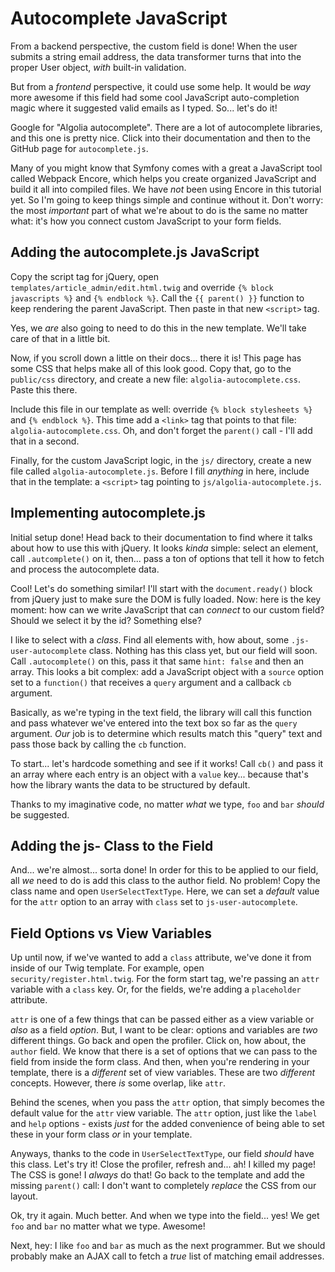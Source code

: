 # Autocomplete JavaScript

From a backend perspective, the custom field is done! When the user submits a string
email address, the data transformer turns that into the proper User object, *with*
built-in validation.

But from a *frontend* perspective, it could use some help. It would be *way*
more awesome if this field had some cool JavaScript auto-completion magic where
it suggested valid emails as I typed. So... let's do it!

Google for "Algolia autocomplete". There are a lot of autocomplete libraries,
and this one is pretty nice. Click into their documentation and then to the GitHub
page for `autocomplete.js`.

Many of you might know that Symfony comes with a great a JavaScript tool called
Webpack Encore, which helps you create organized JavaScript and build it all into
compiled files. We have *not* been using Encore in this tutorial yet. So I'm going
to keep things simple and continue without it. Don't worry: the most *important*
part of what we're about to do is the same no matter what: it's how you connect
custom JavaScript to your form fields.

## Adding the autocomplete.js JavaScript

Copy the script tag for jQuery, open `templates/article_admin/edit.html.twig` and
override `{% block javascripts %}` and `{% endblock %}`. Call the `{{ parent() }}`
function to keep rendering the parent JavaScript. Then paste in that new
`<script>` tag.

Yes, we *are* also going to need to do this in the new template. We'll take care
of that in a little bit.

Now, if you scroll down a little on their docs... there it is! This page has
some CSS that helps make all of this look good. Copy that, go to the `public/css`
directory, and create a new file: `algolia-autocomplete.css`. Paste this there.

Include this file in our template as well: override `{% block stylesheets %}`
and `{% endblock %}`. This time add a `<link>` tag that points to that file:
`algolia-autocomplete.css`. Oh, and don't forget the `parent()` call - I'll add
that in a second.

Finally, for the custom JavaScript logic, in the `js/` directory, create a new
file called  `algolia-autocomplete.js`. Before I fill *anything* in here, include
that in the template: a `<script>` tag pointing to `js/algolia-autocomplete.js`.

## Implementing autocomplete.js

Initial setup done! Head back to their documentation to find where it talks about
how to use this with jQuery. It looks *kinda* simple: select an element, call
`.autcomplete()` on it, then... pass a ton of options that tell it how to
fetch and process the autocomplete data.

Cool! Let's do something similar! I'll start with the `document.ready()`
block from jQuery just to make sure the DOM is fully loaded. Now: here is the key
moment: how can we write JavaScript that can *connect* to our custom field? Should
we select it by the id? Something else?

I like to select with a *class*. Find all elements with, how about, some
`.js-user-autocomplete` class. Nothing has this class yet, but our field will soon.
Call `.autocomplete()` on this, pass it that same `hint: false` and then an array.
This looks a bit complex: add a JavaScript object with a `source` option set to a
`function()` that receives a `query` argument and a callback `cb` argument.

Basically, as we're typing in the text field, the library will call this function
and pass whatever we've entered into the text box so far as the `query` argument.
*Our* job is to determine which results match this "query" text and pass those back
by calling the `cb` function.

To start... let's hardcode something and see if it works! Call `cb()` and pass it
an array where each entry is an object with a `value` key... because that's how
the library wants the data to be structured by default.

Thanks to my imaginative code, no matter *what* we type, `foo` and `bar` *should*
be suggested.

## Adding the js- Class to the Field

And... we're almost... sorta done! In order for this to be applied to our field, all
*we* need to do is add this class to the author field. No problem! Copy the class
name and open `UserSelectTextType`. Here, we can set a *default* value for the `attr`
option to an array with `class` set to `js-user-autocomplete`.

## Field Options vs View Variables

Up until now, if we've wanted to add a `class` attribute, we've done it from inside
of our Twig template. For example, open `security/register.html.twig`. For the form
start tag, we're passing an `attr` variable with a `class` key. Or, for the fields,
we're adding a `placeholder` attribute.

`attr` is one of a few things that can be passed either as a view variable or *also*
as a field *option*. But, I want to be clear: options and variables are *two* different
things. Go back and open the profiler. Click on, how about, the `author` field.
We know that there is a set of options that we can pass to the field from inside
the form class. And then, when you're rendering in your template, there is a *different*
set of view variables. These are two *different* concepts. However, there *is* some
overlap, like `attr`.

Behind the scenes, when you pass the `attr` option, that simply becomes the default
value for the `attr` view variable. The `attr` option, just like the `label`
and `help` options - exists *just* for the added convenience of being able to set
these in your form class *or* in your template.

Anyways, thanks to the code in `UserSelectTextType`, our field *should* have this
class. Let's try it! Close the profiler, refresh and... ah! I killed my page! The
CSS is gone! I *always* do that! Go back to the template and add the missing
`parent()` call: I don't want to completely *replace* the CSS from our layout.

Ok, try it again. Much better. And when we type into the field... yes! We get
`foo` and `bar` no matter what we type. Awesome!

Next, hey: I like `foo` and `bar` as much as the next programmer. But we should
probably make an AJAX call to fetch a *true* list of matching email addresses.
